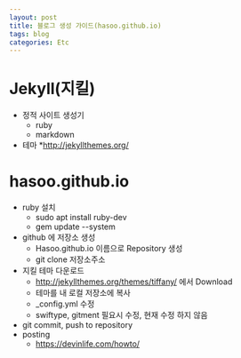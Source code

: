 ```yaml
---
layout: post
title: 블로그 생성 가이드(hasoo.github.io)
tags: blog
categories: Etc
---
```


# Jekyll(지킬)
* 정적 사이트 생성기
	* ruby
	* markdown
* 테마
	*<http://jekyllthemes.org/>

# hasoo.github.io
* ruby 설치
	* sudo apt install ruby-dev
	* gem update --system    
* github 에 저장소 생성
	* Hasoo.github.io 이름으로 Repository 생성
	* git clone 저장소주소    
* 지킬 테마 다운로드
	* <http://jekyllthemes.org/themes/tiffany/> 에서 Download
	* 테마를 내 로컬 저장소에 복사
	* \_config.yml 수정
	* swiftype, gitment 필요시 수정, 현재 수정 하지 않음    
* git commit, push to repository    
* posting
	* <https://devinlife.com/howto/>
